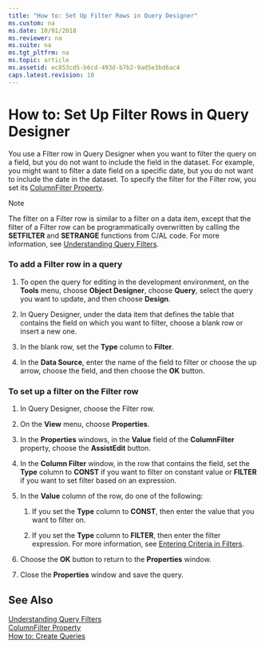 ```yaml
---
title: "How to: Set Up Filter Rows in Query Designer"
ms.custom: na
ms.date: 10/01/2018
ms.reviewer: na
ms.suite: na
ms.tgt_pltfrm: na
ms.topic: article
ms.assetid: ec853cd5-b6cd-493d-b7b2-9ad5e3bd6ac4
caps.latest.revision: 10
---
```

# How to: Set Up Filter Rows in Query Designer
You use a Filter row in Query Designer when you want to filter the query on a field, but you do not want to include the field in the dataset. For example, you might want to filter a date field on a specific date, but you do not want to include the date in the dataset. To specify the filter for the Filter row, you set its [ColumnFilter Property](ColumnFilter-Property.md).  
  
> [!NOTE]  
>  The filter on a Filter row is similar to a filter on a data item, except that the filter of a Filter row can be programmatically overwritten by calling the **SETFILTER** and **SETRANGE** functions from C/AL code. For more information, see [Understanding Query Filters](Understanding-Query-Filters.md).  
  
### To add a Filter row in a query  
  
1.  To open the query for editing in the development environment, on the **Tools** menu, choose **Object Designer**, choose **Query**, select the query you want to update, and then choose **Design**.  
  
2.  In Query Designer, under the data item that defines the table that contains the field on which you want to filter, choose a blank row or insert a new one.  
  
3.  In the blank row, set the **Type** column to **Filter**.  
  
4.  In the **Data Source**, enter the name of the field to filter or choose the up arrow, choose the field, and then choose the **OK** button.  
  
### To set up a filter on the Filter row  
  
1.  In Query Designer, choose the Filter row.  
  
2.  On the **View** menu, choose **Properties**.  
  
3.  In the **Properties** windows, in the **Value** field of the **ColumnFilter** property, choose the **AssistEdit** button.  
  
4.  In the **Column Filter** window, in the row that contains the field, set the **Type** column to **CONST** if you want to filter on constant value or **FILTER** if you want to set filter based on an expression.  
  
5.  In the **Value** column of the row, do one of the following:  
  
    1.  If you set the **Type** column to **CONST**, then enter the value that you want to filter on.  
  
    2.  If you set the **Type** column to **FILTER**, then enter the filter expression. For more information, see [Entering Criteria in Filters](Entering-Criteria-in-Filters.md).  
  
6.  Choose the **OK** button to return to the **Properties** window.  
  
7.  Close the **Properties** window and save the query.  
  
## See Also  
 [Understanding Query Filters](Understanding-Query-Filters.md)   
 [ColumnFilter Property](ColumnFilter-Property.md)   
 [How to: Create Queries](How-to--Create-Queries.md)
